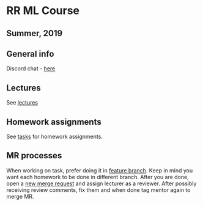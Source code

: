 # RR ML Course
## Summer, 2019

## General info

Discord chat - [here](https://discord.gg/kM7Qvv6)

## Lectures
 
See [lectures](/lectures)

## Homework assignments

See [tasks](/tasks) for homework assignments.

## MR processes

When working on task, prefer doing it in [feature branch](https://www.atlassian.com/git/tutorials/comparing-workflows/feature-branch-workflow). Keep in mind you want each homework to be done in different branch. After you are done, open a [new merge request](https://ml-course-git.railsreactor.net/summer-19/summer-19/merge_requests/new) and assign lecturer as a reviewer. After possibly receiving review comments, fix them and when done tag mentor again to merge MR.

